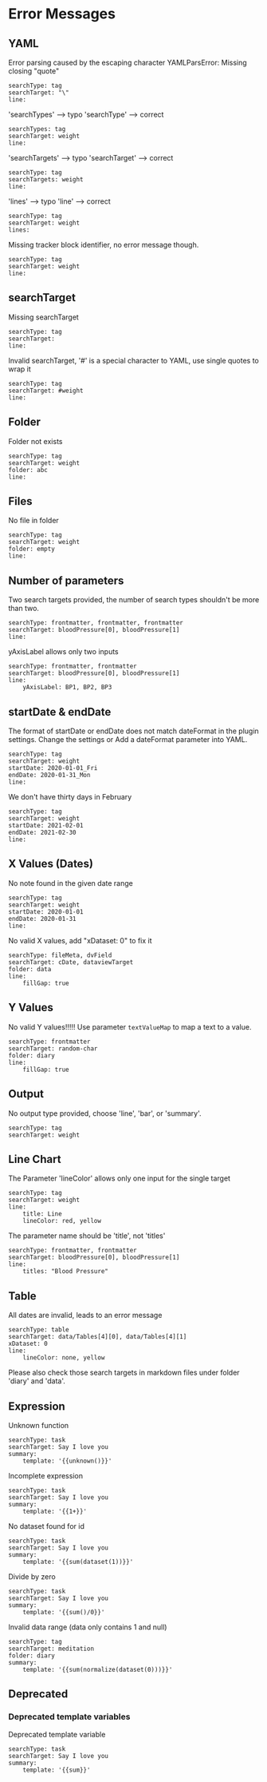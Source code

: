 # Error Messages

## YAML

Error parsing caused by the escaping character YAMLParsError: Missing closing "quote"

```tracker
searchType: tag
searchTarget: "\"
line:
```

'searchTypes' --> typo
'searchType' --> correct

```tracker
searchTypes: tag
searchTarget: weight
line:
```

'searchTargets' --> typo
'searchTarget' --> correct

```tracker
searchType: tag
searchTargets: weight
line:
```

'lines' --> typo
'line' --> correct

```tracker
searchType: tag
searchTarget: weight
lines:
```

Missing tracker block identifier, no error message though.

```
searchType: tag
searchTarget: weight
line:
```

## searchTarget

Missing searchTarget

```tracker
searchType: tag
searchTarget:
line:
```

Invalid searchTarget, '#' is a special character to YAML, use single quotes to wrap it

```tracker
searchType: tag
searchTarget: #weight
line:
```

## Folder

Folder not exists

```tracker
searchType: tag
searchTarget: weight
folder: abc
line:
```

## Files

No file in folder

```tracker
searchType: tag
searchTarget: weight
folder: empty
line:
```

## Number of parameters

Two search targets provided, the number of search types shouldn't be more than two.

```tracker
searchType: frontmatter, frontmatter, frontmatter
searchTarget: bloodPressure[0], bloodPressure[1]
line:
```

yAxisLabel allows only two inputs

```tracker
searchType: frontmatter, frontmatter
searchTarget: bloodPressure[0], bloodPressure[1]
line:
    yAxisLabel: BP1, BP2, BP3
```

## startDate & endDate

The format of startDate or endDate does not match dateFormat in the plugin settings. Change the settings or Add a dateFormat parameter into YAML.

```tracker
searchType: tag
searchTarget: weight
startDate: 2020-01-01_Fri
endDate: 2020-01-31_Mon
line:
```

We don't have thirty days in February

```tracker
searchType: tag
searchTarget: weight
startDate: 2021-02-01
endDate: 2021-02-30
line:
```

## X Values (Dates)

No note found in the given date range

```tracker
searchType: tag
searchTarget: weight
startDate: 2020-01-01
endDate: 2020-01-31
line:
```

No valid X values, add "xDataset: 0" to fix it

```tracker
searchType: fileMeta, dvField
searchTarget: cDate, dataviewTarget
folder: data
line:
    fillGap: true
```

## Y Values

No valid Y values!!!!!
Use parameter `textValueMap` to map a text to a value.

```tracker
searchType: frontmatter
searchTarget: random-char
folder: diary
line:
    fillGap: true
```

## Output

No output type provided, choose 'line', 'bar', or 'summary'.

```tracker
searchType: tag
searchTarget: weight
```

## Line Chart

The Parameter 'lineColor' allows only one input for the single target

```tracker
searchType: tag
searchTarget: weight
line:
    title: Line
    lineColor: red, yellow
```

The parameter name should be 'title', not 'titles'

```tracker
searchType: frontmatter, frontmatter
searchTarget: bloodPressure[0], bloodPressure[1]
line:
    titles: "Blood Pressure"
```

## Table

All dates are invalid, leads to an error message

```tracker
searchType: table
searchTarget: data/Tables[4][0], data/Tables[4][1]
xDataset: 0
line:
    lineColor: none, yellow
```

Please also check those search targets in markdown files under folder 'diary' and 'data'.

## Expression

Unknown function

```tracker
searchType: task
searchTarget: Say I love you
summary:
    template: '{{unknown()}}'
```

Incomplete expression

```tracker
searchType: task
searchTarget: Say I love you
summary:
    template: '{{1+}}'
```

No dataset found for id

```tracker
searchType: task
searchTarget: Say I love you
summary:
    template: '{{sum(dataset(1))}}'
```

Divide by zero

```tracker
searchType: task
searchTarget: Say I love you
summary:
    template: '{{sum()/0}}'
```

Invalid data range (data only contains 1 and null)

```tracker
searchType: tag
searchTarget: meditation
folder: diary
summary:
    template: '{{sum(normalize(dataset(0)))}}'
```

## Deprecated

### Deprecated template variables

Deprecated template variable

```tracker
searchType: task
searchTarget: Say I love you
summary:
    template: '{{sum}}'
```
